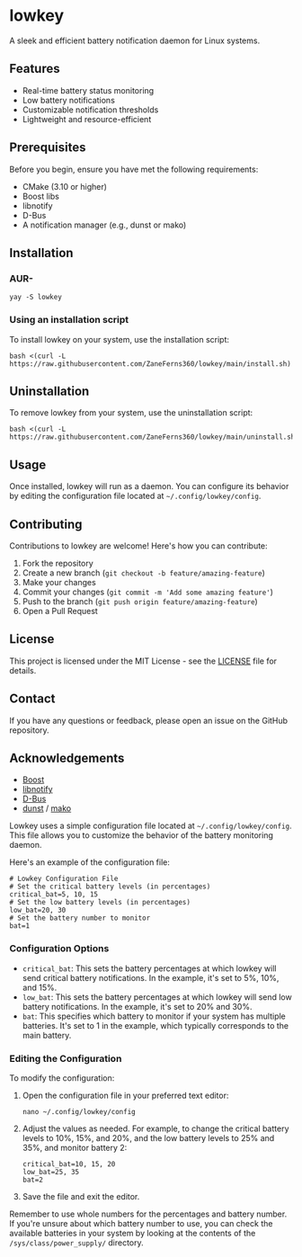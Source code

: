 # lowkey

A sleek and efficient battery notification daemon for Linux systems.

## Features

- Real-time battery status monitoring
- Low battery notifications
- Customizable notification thresholds
- Lightweight and resource-efficient

## Prerequisites

Before you begin, ensure you have met the following requirements:

- CMake (3.10 or higher)
- Boost libs
- libnotify
- D-Bus
- A notification manager (e.g., dunst or mako)

## Installation

### AUR-

   ```
   yay -S lowkey
   ```

### Using an installation script

To install lowkey on your system, use the installation script:

   ```
   bash <(curl -L https://raw.githubusercontent.com/ZaneFerns360/lowkey/main/install.sh)
   ```

## Uninstallation

To remove lowkey from your system, use the uninstallation script:

```
bash <(curl -L https://raw.githubusercontent.com/ZaneFerns360/lowkey/main/uninstall.sh)
```

## Usage

Once installed, lowkey will run as a daemon. You can configure its behavior by editing the configuration file located at `~/.config/lowkey/config`.

## Contributing

Contributions to lowkey are welcome! Here's how you can contribute:

1. Fork the repository
2. Create a new branch (`git checkout -b feature/amazing-feature`)
3. Make your changes
4. Commit your changes (`git commit -m 'Add some amazing feature'`)
5. Push to the branch (`git push origin feature/amazing-feature`)
6. Open a Pull Request

## License

This project is licensed under the MIT License - see the [LICENSE](LICENSE) file for details.

## Contact

If you have any questions or feedback, please open an issue on the GitHub repository.

## Acknowledgements

- [Boost](https://www.boost.org/)
- [libnotify](https://developer.gnome.org/libnotify/)
- [D-Bus](https://www.freedesktop.org/wiki/Software/dbus/)
- [dunst](https://dunst-project.org/) / [mako](https://github.com/emersion/mako)


Lowkey uses a simple configuration file located at `~/.config/lowkey/config`. This file allows you to customize the behavior of the battery monitoring daemon.

Here's an example of the configuration file:

```
# Lowkey Configuration File
# Set the critical battery levels (in percentages)
critical_bat=5, 10, 15
# Set the low battery levels (in percentages)
low_bat=20, 30
# Set the battery number to monitor
bat=1
```

### Configuration Options

- `critical_bat`: This sets the battery percentages at which lowkey will send critical battery notifications. In the example, it's set to 5%, 10%, and 15%.
- `low_bat`: This sets the battery percentages at which lowkey will send low battery notifications. In the example, it's set to 20% and 30%.
- `bat`: This specifies which battery to monitor if your system has multiple batteries. It's set to 1 in the example, which typically corresponds to the main battery.

### Editing the Configuration

To modify the configuration:

1. Open the configuration file in your preferred text editor:
   ```
   nano ~/.config/lowkey/config
   ```

2. Adjust the values as needed. For example, to change the critical battery levels to 10%, 15%, and 20%, and the low battery levels to 25% and 35%, and monitor battery 2:
   ```
   critical_bat=10, 15, 20
   low_bat=25, 35
   bat=2
   ```

3. Save the file and exit the editor.

Remember to use whole numbers for the percentages and battery number. If you're unsure about which battery number to use, you can check the available batteries in your system by looking at the contents of the `/sys/class/power_supply/` directory.

